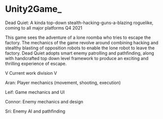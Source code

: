 # Unity2Game_

Dead Quiet: A kinda top-down stealth-hacking-guns-a-blazing roguelike, coming to all major platforms Q4 2021

This game sees the adventure of a lone roomba who tries to escape the factory. The mechanics of the game revolve around combining hacking and stealthy blasting of opposition robots to enable the lone robot to leave the factory. Dead Quiet adopts smart enemy patrolling and pathfinding, along with handcrafted top down level framework to produce an exciting and thrilling experience of escape.


V  Current work division  V

Aran: Player mechanics (movement, shooting, execution)

Leif: Game mechanics and UI

Connor: Enemy mechanics and design

Sri: Enemy AI and pathfinding
